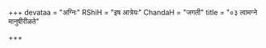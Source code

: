 +++
devataa = "अग्निः"
RShiH = "इष आत्रेयः"
ChandaH = "जगती"
title = "०३ त्वामग्ने मानुषीरीळते"

+++
